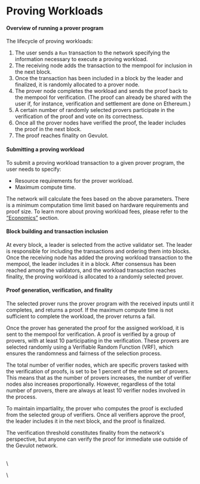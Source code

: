 # Proving Workloads

#### **Overview of running a prover program**

The lifecycle of proving workloads:

1. The user sends a `Run` transaction to the network specifying the information necessary to execute a proving workload.
2. The receiving node adds the transaction to the mempool for inclusion in the next block.
3. Once the transaction has been included in a block by the leader and finalized, it is randomly allocated to a prover node.
4. The prover node completes the workload and sends the proof back to the mempool for verification. (The proof can already be shared with the user if, for instance, verification and settlement are done on Ethereum.)
5. A certain number of randomly selected provers participate in the verification of the proof and vote on its correctness.
6. Once all the prover nodes have verified the proof, the leader includes the proof in the next block.
7. The proof reaches finality on Gevulot.

#### **Submitting a proving workload**

To submit a proving workload transaction to a given prover program, the user needs to specify:

* Resource requirements for the prover workload.
* Maximum compute time.

The network will calculate the fees based on the above parameters. There is a minimum computation time limit based on hardware requirements and proof size. To learn more about proving workload fees, please refer to the [“Economics”](fees.md) section.&#x20;

#### **Block building and transaction inclusion**

At every block, a leader is selected from the active validator set. The leader is responsible for including the transactions and ordering them into blocks. Once the receiving node has added the proving workload transaction to the mempool, the leader includes it in a block. After consensus has been reached among the validators, and the workload transaction reaches finality, the proving workload is allocated to a randomly selected prover.

#### **Proof generation, verification, and finality**

The selected prover runs the prover program with the received inputs until it completes, and returns a proof. If the maximum compute time is not sufficient to complete the workload, the prover returns a fail.

Once the prover has generated the proof for the assigned workload, it is sent to the mempool for verification. A proof is verified by a group of provers, with at least 10 participating in the verification. These provers are selected randomly using a Verifiable Random Function (VRF), which ensures the randomness and fairness of the selection process.

The total number of verifier nodes, which are specific provers tasked with the verification of proofs, is set to be 1 percent of the entire set of provers. This means that as the number of provers increases, the number of verifier nodes also increases proportionally. However, regardless of the total number of provers, there are always at least 10 verifier nodes involved in the process.

To maintain impartiality, the prover who computes the proof is excluded from the selected group of verifiers. Once all verifiers approve the proof, the leader includes it in the next block, and the proof is finalized.&#x20;

The verification threshold constitutes finality from the network's perspective, but anyone can verify the proof for immediate use outside of the Gevulot network.

\
\


\
